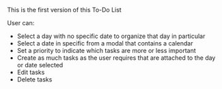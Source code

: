 


This is the first version of this To-Do List


User can:

- Select a day with no specific date to organize that day in particular
- Select a date in specific from a modal that contains a calendar
- Set a priority to indicate which tasks are more or less important
- Create as much tasks as the user requires that are attached to the day or date selected
- Edit tasks
- Delete tasks

